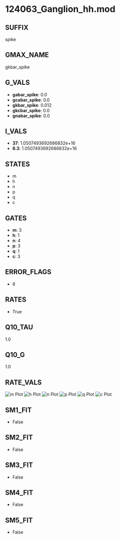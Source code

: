 # 124063_Ganglion_hh.mod

## SUFFIX

spike

## GMAX_NAME

gkbar_spike

## G_VALS

- **gabar_spike**: 0.0
- **gcabar_spike**: 0.0
- **gkbar_spike**: 0.012
- **gkcbar_spike**: 0.0
- **gnabar_spike**: 0.0

## I_VALS

- **37**: 1.0507493692686832e+16
- **6.3**: 1.0507493692686832e+16

## STATES

- m
- h
- n
- p
- q
- c

## GATES

- **m**: 3
- **h**: 1
- **n**: 4
- **p**: 3
- **q**: 1
- **c**: 3

## ERROR_FLAGS

- 8

## RATES

- True

## Q10_TAU

1.0

## Q10_G

1.0

## RATE_VALS

![m Plot](/Users/pbozelos/Dropbox/icg-Chai-Panos/supermodels/output_markdown_files/K/124063_Ganglion_hh.mod/images/m.png)
![h Plot](/Users/pbozelos/Dropbox/icg-Chai-Panos/supermodels/output_markdown_files/K/124063_Ganglion_hh.mod/images/h.png)
![n Plot](/Users/pbozelos/Dropbox/icg-Chai-Panos/supermodels/output_markdown_files/K/124063_Ganglion_hh.mod/images/n.png)
![p Plot](/Users/pbozelos/Dropbox/icg-Chai-Panos/supermodels/output_markdown_files/K/124063_Ganglion_hh.mod/images/p.png)
![q Plot](/Users/pbozelos/Dropbox/icg-Chai-Panos/supermodels/output_markdown_files/K/124063_Ganglion_hh.mod/images/q.png)
![c Plot](/Users/pbozelos/Dropbox/icg-Chai-Panos/supermodels/output_markdown_files/K/124063_Ganglion_hh.mod/images/c.png)

## SM1_FIT

- False

## SM2_FIT

- False

## SM3_FIT

- False

## SM4_FIT

- False

## SM5_FIT

- False

